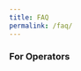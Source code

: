 ```yaml
---
title: FAQ
permalink: /faq/
---
```

### **For Operators**

<table style="table-layout: fixed; font-size: 10pt; font-family: Arial; width: 0px; border-collapse: collapse; border: medium;" border="1" dir="ltr" cellpadding="0" cellspacing="0" xmlns="http://www.w3.org/1999/xhtml"><colgroup><col width="100"><col width="200"><col width="300"></colgroup><tbody><tr style="height: 21px;"><td style="border: 1px solid rgb(0, 0, 0); overflow: hidden; padding: 2px 3px; vertical-align: middle; font-weight: bold; white-space: normal; overflow-wrap: break-word; text-align: center;" data-sheets-value="{&quot;1&quot;:2,&quot;2&quot;:&quot;Category&quot;}">Category</td><td style="border-width: 1px; border-style: solid; border-color: rgb(0, 0, 0) rgb(0, 0, 0) rgb(0, 0, 0) rgb(204, 204, 204); border-image: none; overflow: hidden; padding: 2px 3px; vertical-align: middle; font-weight: bold; white-space: normal; overflow-wrap: break-word;" data-sheets-value="{&quot;1&quot;:2,&quot;2&quot;:&quot;Question&quot;}">Question</td><td style="border-width: 1px; border-style: solid; border-color: rgb(0, 0, 0) rgb(0, 0, 0) rgb(0, 0, 0) rgb(204, 204, 204); border-image: none; overflow: hidden; padding: 2px 3px; vertical-align: middle; font-weight: bold; white-space: normal; overflow-wrap: break-word;" data-sheets-value="{&quot;1&quot;:2,&quot;2&quot;:&quot;Answer&quot;}">Answer</td></tr><tr style="height: 21px;"><td style="border-width: 1px; border-style: solid; border-color: rgb(204, 204, 204) rgb(0, 0, 0) rgb(0, 0, 0); border-image: none; overflow: hidden; padding: 2px 3px; vertical-align: middle; font-weight: bold; white-space: normal; overflow-wrap: break-word; text-align: center;" data-sheets-value="{&quot;1&quot;:2,&quot;2&quot;:&quot;Overview&quot;}">Overview</td><td style="border-width: 1px; border-style: solid; border-color: rgb(204, 204, 204) rgb(0, 0, 0) rgb(0, 0, 0) rgb(204, 204, 204); border-image: none; overflow: hidden; padding: 2px 3px; vertical-align: middle; white-space: normal; overflow-wrap: break-word;" data-sheets-value="{&quot;1&quot;:2,&quot;2&quot;:&quot;What is OneSchoolBus (OSB)?&quot;}">What is OneSchoolBus (OSB)?</td><td style="border-width: 1px; border-style: solid; border-color: rgb(204, 204, 204) rgb(0, 0, 0) rgb(0, 0, 0) rgb(204, 204, 204); border-image: none; overflow: hidden; padding: 2px 3px; vertical-align: middle; white-space: normal; overflow-wrap: break-word;" data-sheets-value="{&quot;1&quot;:2,&quot;2&quot;:&quot;OSB is a platform that helps manage school bus operations. It includes a web app for schools, bus operators, and MOE HQ to view and manage data. It also has a web app for drivers to take attendance.&quot;}">OSB is a platform that helps manage school bus operations. It includes a web app for schools, bus operators, and MOE HQ to view and manage data. It also has a web app for drivers to take attendance.</td></tr><tr style="height: 21px;"><td style="border-width: 1px; border-style: solid; border-color: rgb(204, 204, 204) rgb(0, 0, 0) rgb(0, 0, 0); border-image: none; overflow: hidden; padding: 2px 3px; vertical-align: middle; font-weight: bold; white-space: normal; overflow-wrap: break-word; text-align: center;" data-sheets-value="{&quot;1&quot;:2,&quot;2&quot;:&quot;Overview&quot;}">Overview</td><td style="border-width: 1px; border-style: solid; border-color: rgb(204, 204, 204) rgb(0, 0, 0) rgb(0, 0, 0) rgb(204, 204, 204); border-image: none; overflow: hidden; padding: 2px 3px; vertical-align: middle; white-space: normal; overflow-wrap: break-word;" data-sheets-value="{&quot;1&quot;:2,&quot;2&quot;:&quot;Is OSB owned by a private company?&quot;}">Is OSB owned by a private company?</td><td style="border-width: 1px; border-style: solid; border-color: rgb(204, 204, 204) rgb(0, 0, 0) rgb(0, 0, 0) rgb(204, 204, 204); border-image: none; overflow: hidden; padding: 2px 3px; vertical-align: middle; white-space: normal; overflow-wrap: break-word;" data-sheets-value="{&quot;1&quot;:2,&quot;2&quot;:&quot;No, OSB is not a private company app. It is developed by the Ministry of Education (MOE).&quot;}">No, OSB is not a private company app. It is developed by the Ministry of Education (MOE).</td></tr><tr style="height: 21px;"><td style="border-width: 1px; border-style: solid; border-color: rgb(204, 204, 204) rgb(0, 0, 0) rgb(0, 0, 0); border-image: none; overflow: hidden; padding: 2px 3px; vertical-align: middle; font-weight: bold; white-space: normal; overflow-wrap: break-word; text-align: center;" data-sheets-value="{&quot;1&quot;:2,&quot;2&quot;:&quot;Overview&quot;}">Overview</td><td style="border-width: 1px; border-style: solid; border-color: rgb(204, 204, 204) rgb(0, 0, 0) rgb(0, 0, 0) rgb(204, 204, 204); border-image: none; overflow: hidden; padding: 2px 3px; vertical-align: middle; white-space: normal; overflow-wrap: break-word;" data-sheets-value="{&quot;1&quot;:2,&quot;2&quot;:&quot;How is OSB different from private company fleet management systems?&quot;}">How is OSB different from private company fleet management systems?</td><td style="border-width: 1px; border-style: solid; border-color: rgb(204, 204, 204) rgb(0, 0, 0) rgb(0, 0, 0) rgb(204, 204, 204); border-image: none; overflow: hidden; padding: 2px 3px; vertical-align: middle; white-space: normal; overflow-wrap: break-word;" data-sheets-value="{&quot;1&quot;:2,&quot;2&quot;:&quot;OSB is designed specifically for MOE school bus operations, and is not like commercial fleet management systems.&quot;}">OSB is designed specifically for MOE school bus operations, and is not like commercial fleet management systems.</td></tr><tr style="height: 21px;"><td style="border-width: 1px; border-style: solid; border-color: rgb(204, 204, 204) rgb(0, 0, 0) rgb(0, 0, 0); border-image: none; overflow: hidden; padding: 2px 3px; vertical-align: middle; font-weight: bold; white-space: normal; overflow-wrap: break-word; text-align: center;" data-sheets-value="{&quot;1&quot;:2,&quot;2&quot;:&quot;Overview&quot;}">Overview</td><td style="border-width: 1px; border-style: solid; border-color: rgb(204, 204, 204) rgb(0, 0, 0) rgb(0, 0, 0) rgb(204, 204, 204); border-image: none; overflow: hidden; padding: 2px 3px; vertical-align: middle; white-space: normal; overflow-wrap: break-word;" data-sheets-value="{&quot;1&quot;:2,&quot;2&quot;:&quot;Do I need to use OSB?&quot;}">Do I need to use OSB?</td><td style="border-width: 1px; border-style: solid; border-color: rgb(204, 204, 204) rgb(0, 0, 0) rgb(0, 0, 0) rgb(204, 204, 204); border-image: none; overflow: hidden; padding: 2px 3px; vertical-align: middle; white-space: normal; overflow-wrap: break-word;" data-sheets-value="{&quot;1&quot;:2,&quot;2&quot;:&quot;Yes, you need to use OSB for the mandatory annual data submission. Other features are optional, like attendance taking, depending on school requirements.&quot;}">Yes, you need to use OSB for the mandatory annual data submission. Other features are optional, like attendance taking, depending on school requirements.</td></tr><tr style="height: 21px;"><td style="border-width: 1px; border-style: solid; border-color: rgb(204, 204, 204) rgb(0, 0, 0) rgb(0, 0, 0); border-image: none; overflow: hidden; padding: 2px 3px; vertical-align: middle; font-weight: bold; white-space: normal; overflow-wrap: break-word; text-align: center;" data-sheets-value="{&quot;1&quot;:2,&quot;2&quot;:&quot;Overview&quot;}">Overview</td><td style="border-width: 1px; border-style: solid; border-color: rgb(204, 204, 204) rgb(0, 0, 0) rgb(0, 0, 0) rgb(204, 204, 204); border-image: none; overflow: hidden; padding: 2px 3px; vertical-align: middle; white-space: normal; overflow-wrap: break-word;" data-sheets-value="{&quot;1&quot;:2,&quot;2&quot;:&quot;Why do I have to use OSB?&quot;}">Why do I have to use OSB?</td><td style="border-width: 1px; border-style: solid; border-color: rgb(204, 204, 204) rgb(0, 0, 0) rgb(0, 0, 0) rgb(204, 204, 204); border-image: none; overflow: hidden; padding: 2px 3px; vertical-align: middle; white-space: normal; overflow-wrap: break-word;" data-sheets-value="{&quot;1&quot;:2,&quot;2&quot;:&quot;OSB allows bus operators to easily share information, while providing MOE HQ and school admin managers with access to the most up-to-date data. It helps to streamline communication and ensures everyone has the information they need.&quot;}">OSB allows bus operators to easily share information, while providing MOE HQ and school admin managers with access to the most up-to-date data. It helps to streamline communication and ensures everyone has the information they need.</td></tr><tr style="height: 21px;"><td style="border-width: 1px; border-style: solid; border-color: rgb(204, 204, 204) rgb(0, 0, 0) rgb(0, 0, 0); border-image: none; overflow: hidden; padding: 2px 3px; vertical-align: middle; font-weight: bold; white-space: normal; overflow-wrap: break-word; text-align: center;" data-sheets-value="{&quot;1&quot;:2,&quot;2&quot;:&quot;Overview&quot;}">Overview</td><td style="border-width: 1px; border-style: solid; border-color: rgb(204, 204, 204) rgb(0, 0, 0) rgb(0, 0, 0) rgb(204, 204, 204); border-image: none; overflow: hidden; padding: 2px 3px; vertical-align: middle; white-space: normal; overflow-wrap: break-word;" data-sheets-value="{&quot;1&quot;:2,&quot;2&quot;:&quot;When should I use OSB?&quot;}">When should I use OSB?</td><td style="border-width: 1px; border-style: solid; border-color: rgb(204, 204, 204) rgb(0, 0, 0) rgb(0, 0, 0) rgb(204, 204, 204); border-image: none; overflow: hidden; padding: 2px 3px; vertical-align: middle; white-space: normal; overflow-wrap: break-word;" data-sheets-value="{&quot;1&quot;:2,&quot;2&quot;:&quot;You should update your bus routes and student data before or at the start of each year. Additionally, bus drivers can use the driver app in OSB to take attendance of students who take the school bus.&quot;}">You should update your bus routes and student data before or at the start of each year. Additionally, bus drivers can use the driver app in OSB to take attendance of students who take the school bus.</td></tr><tr style="height: 21px;"><td style="border-width: 1px; border-style: solid; border-color: rgb(204, 204, 204) rgb(0, 0, 0) rgb(0, 0, 0); border-image: none; overflow: hidden; padding: 2px 3px; vertical-align: middle; font-weight: bold; white-space: normal; overflow-wrap: break-word; text-align: center;" data-sheets-value="{&quot;1&quot;:2,&quot;2&quot;:&quot;Overview&quot;}">Overview</td><td style="border-width: 1px; border-style: solid; border-color: rgb(204, 204, 204) rgb(0, 0, 0) rgb(0, 0, 0) rgb(204, 204, 204); border-image: none; overflow: hidden; padding: 2px 3px; vertical-align: middle; white-space: normal; overflow-wrap: break-word;" data-sheets-value="{&quot;1&quot;:2,&quot;2&quot;:&quot;Is it mandatory to use the attendance feature in OSB?&quot;}">Is it mandatory to use the attendance feature in OSB?</td><td style="border-width: 1px; border-style: solid; border-color: rgb(204, 204, 204) rgb(0, 0, 0) rgb(0, 0, 0) rgb(204, 204, 204); border-image: none; overflow: hidden; padding: 2px 3px; vertical-align: middle; white-space: normal; overflow-wrap: break-word;" data-sheets-value="{&quot;1&quot;:2,&quot;2&quot;:&quot;Please check with the school if they require attendance to be taken using the app.&quot;}">Please check with the school if they require attendance to be taken using the app.</td></tr><tr style="height: 21px;"><td style="border-width: 1px; border-style: solid; border-color: rgb(204, 204, 204) rgb(0, 0, 0) rgb(0, 0, 0); border-image: none; overflow: hidden; padding: 2px 3px; vertical-align: middle; font-weight: bold; white-space: normal; overflow-wrap: break-word; text-align: center;" data-sheets-value="{&quot;1&quot;:2,&quot;2&quot;:&quot;Overview&quot;}">Overview</td><td style="border-width: 1px; border-style: solid; border-color: rgb(204, 204, 204) rgb(0, 0, 0) rgb(0, 0, 0) rgb(204, 204, 204); border-image: none; overflow: hidden; padding: 2px 3px; vertical-align: middle; white-space: normal; overflow-wrap: break-word;" data-sheets-value="{&quot;1&quot;:2,&quot;2&quot;:&quot;What if there are changes to the student information?&quot;}">What if there are changes to the student information?</td><td style="border-width: 1px; border-style: solid; border-color: rgb(204, 204, 204) rgb(0, 0, 0) rgb(0, 0, 0) rgb(204, 204, 204); border-image: none; overflow: hidden; padding: 2px 3px; vertical-align: middle; white-space: normal; overflow-wrap: break-word;" data-sheets-value="{&quot;1&quot;:2,&quot;2&quot;:&quot;Please make the changes on the OSB portal. No further action is required.&quot;}">Please make the changes on the OSB portal. No further action is required.</td></tr><tr style="height: 21px;"><td style="border-width: 1px; border-style: solid; border-color: rgb(204, 204, 204) rgb(0, 0, 0) rgb(0, 0, 0); border-image: none; overflow: hidden; padding: 2px 3px; vertical-align: middle; font-weight: bold; white-space: normal; overflow-wrap: break-word; text-align: center;" data-sheets-value="{&quot;1&quot;:2,&quot;2&quot;:&quot;Overview&quot;}">Overview</td><td style="border-width: 1px; border-style: solid; border-color: rgb(204, 204, 204) rgb(0, 0, 0) rgb(0, 0, 0) rgb(204, 204, 204); border-image: none; overflow: hidden; padding: 2px 3px; vertical-align: middle; white-space: normal; overflow-wrap: break-word;" data-sheets-value="{&quot;1&quot;:2,&quot;2&quot;:&quot;How do I learn how to use OSB?&quot;}">How do I learn how to use OSB?</td><td style="border-width: 1px; border-style: solid; border-color: rgb(204, 204, 204) rgb(0, 0, 0) rgb(0, 0, 0) rgb(204, 204, 204); border-image: none; overflow: hidden; padding: 2px 3px; vertical-align: middle; white-space: normal; overflow-wrap: break-word;" data-sheets-value="{&quot;1&quot;:2,&quot;2&quot;:&quot;Please refer to the step-by-step guides provided at https://go.gov.sg/osb-guide. If you need more assistance, feel free to write to us at schoolbus@estl.edu.sg.&quot;}">Please refer to the step-by-step guides provided at https://go.gov.sg/osb-guide. If you need more assistance, feel free to write to us at schoolbus@estl.edu.sg.</td></tr><tr style="height: 21px;"><td style="border-width: 1px; border-style: solid; border-color: rgb(204, 204, 204) rgb(0, 0, 0) rgb(0, 0, 0); border-image: none; overflow: hidden; padding: 2px 3px; vertical-align: middle; font-weight: bold; white-space: normal; overflow-wrap: break-word; text-align: center;" data-sheets-value="{&quot;1&quot;:2,&quot;2&quot;:&quot;Overview&quot;}">Overview</td><td style="border-width: 1px; border-style: solid; border-color: rgb(204, 204, 204) rgb(0, 0, 0) rgb(0, 0, 0) rgb(204, 204, 204); border-image: none; overflow: hidden; padding: 2px 3px; vertical-align: middle; white-space: normal; overflow-wrap: break-word;" data-sheets-value="{&quot;1&quot;:2,&quot;2&quot;:&quot;What will happen to my current data in OSB next year?&quot;}">What will happen to my current data in OSB next year?</td><td style="border-width: 1px; border-style: solid; border-color: rgb(204, 204, 204) rgb(0, 0, 0) rgb(0, 0, 0) rgb(204, 204, 204); border-image: none; overflow: hidden; padding: 2px 3px; vertical-align: middle; white-space: normal; overflow-wrap: break-word;" data-sheets-value="{&quot;1&quot;:2,&quot;2&quot;:&quot;If you continue to be the operator for the school for the following year, you can choose to copy this year's data to next year, so you don't have to re-enter everything. The student class and information will be updated according to the school system.&quot;}">If you continue to be the operator for the school for the following year, you can choose to copy this year's data to next year, so you don't have to re-enter everything. The student class and information will be updated according to the school system.</td></tr><tr style="height: 21px;"><td style="border-width: 1px; border-style: solid; border-color: rgb(204, 204, 204) rgb(0, 0, 0) rgb(0, 0, 0); border-image: none; overflow: hidden; padding: 2px 3px; vertical-align: middle; font-weight: bold; white-space: normal; overflow-wrap: break-word; text-align: center;" data-sheets-value="{&quot;1&quot;:2,&quot;2&quot;:&quot;Data Security and Access rights&quot;}">Data Security and Access rights</td><td style="border-width: 1px; border-style: solid; border-color: rgb(204, 204, 204) rgb(0, 0, 0) rgb(0, 0, 0) rgb(204, 204, 204); border-image: none; overflow: hidden; padding: 2px 3px; vertical-align: middle; white-space: normal; overflow-wrap: break-word;" data-sheets-value="{&quot;1&quot;:2,&quot;2&quot;:&quot;Is my data safe in OSB?&quot;}">Is my data safe in OSB?</td><td style="border-width: 1px; border-style: solid; border-color: rgb(204, 204, 204) rgb(0, 0, 0) rgb(0, 0, 0) rgb(204, 204, 204); border-image: none; overflow: hidden; padding: 2px 3px; vertical-align: middle; white-space: normal; overflow-wrap: break-word;" data-sheets-value="{&quot;1&quot;:2,&quot;2&quot;:&quot;Yes, the data entered into OSB is securely stored on MOE servers. Only authorised personnel can view the data, and it is not disclosed to the public.&quot;}">Yes, the data entered into OSB is securely stored on MOE servers. Only authorised personnel can view the data, and it is not disclosed to the public.</td></tr><tr style="height: 21px;"><td style="border-width: 1px; border-style: solid; border-color: rgb(204, 204, 204) rgb(0, 0, 0) rgb(0, 0, 0); border-image: none; overflow: hidden; padding: 2px 3px; vertical-align: middle; font-weight: bold; white-space: normal; overflow-wrap: break-word; text-align: center;" data-sheets-value="{&quot;1&quot;:2,&quot;2&quot;:&quot;Data Security and Access rights&quot;}">Data Security and Access rights</td><td style="border-width: 1px; border-style: solid; border-color: rgb(204, 204, 204) rgb(0, 0, 0) rgb(0, 0, 0) rgb(204, 204, 204); border-image: none; overflow: hidden; padding: 2px 3px; vertical-align: middle; white-space: normal; overflow-wrap: break-word;" data-sheets-value="{&quot;1&quot;:2,&quot;2&quot;:&quot;Who can access and view my data in OSB?&quot;}">Who can access and view my data in OSB?</td><td style="border-width: 1px; border-style: solid; border-color: rgb(204, 204, 204) rgb(0, 0, 0) rgb(0, 0, 0) rgb(204, 204, 204); border-image: none; overflow: hidden; padding: 2px 3px; vertical-align: middle; white-space: normal; overflow-wrap: break-word;" data-sheets-value="{&quot;1&quot;:2,&quot;2&quot;:&quot;Only authorised personnel with the coordinator role in the OSB operator portal can access and view the data. This includes MOE HQ, who can see all OSB data input by all bus operators. School Admin managers can only view data specific to their own school.&quot;}">Only authorised personnel with the coordinator role in the OSB operator portal can access and view the data. This includes MOE HQ, who can see all OSB data input by all bus operators. School Admin managers can only view data specific to their own school.</td></tr><tr style="height: 21px;"><td style="border-width: 1px; border-style: solid; border-color: rgb(204, 204, 204) rgb(0, 0, 0) rgb(0, 0, 0); border-image: none; overflow: hidden; padding: 2px 3px; vertical-align: middle; font-weight: bold; white-space: normal; overflow-wrap: break-word; text-align: center;" data-sheets-value="{&quot;1&quot;:2,&quot;2&quot;:&quot;Data Security and Access rights&quot;}">Data Security and Access rights</td><td style="border-width: 1px; border-style: solid; border-color: rgb(204, 204, 204) rgb(0, 0, 0) rgb(0, 0, 0) rgb(204, 204, 204); border-image: none; overflow: hidden; padding: 2px 3px; vertical-align: middle; white-space: normal; overflow-wrap: break-word;" data-sheets-value="{&quot;1&quot;:2,&quot;2&quot;:&quot;What does MOE HQ do with the school bus data collected?&quot;}">What does MOE HQ do with the school bus data collected?</td><td style="border-width: 1px; border-style: solid; border-color: rgb(204, 204, 204) rgb(0, 0, 0) rgb(0, 0, 0) rgb(204, 204, 204); border-image: none; overflow: hidden; padding: 2px 3px; vertical-align: middle; white-space: normal; overflow-wrap: break-word;" data-sheets-value="{&quot;1&quot;:2,&quot;2&quot;:&quot;MOE HQ uses the school bus data collected in OSB for analysis and decision-making to improve the school transportation system and ensure the safety and efficiency of bus operations. As such, it is important for bus operators to key in accurate information in OSB.&quot;}">MOE HQ uses the school bus data collected in OSB for analysis and decision-making to improve the school transportation system and ensure the safety and efficiency of bus operations. As such, it is important for bus operators to key in accurate information in OSB.</td></tr><tr style="height: 21px;"><td style="border-width: 1px; border-style: solid; border-color: rgb(204, 204, 204) rgb(0, 0, 0) rgb(0, 0, 0); border-image: none; overflow: hidden; padding: 2px 3px; vertical-align: middle; font-weight: bold; white-space: normal; overflow-wrap: break-word; text-align: center;" data-sheets-value="{&quot;1&quot;:2,&quot;2&quot;:&quot;Data Submission Exercise&quot;}">Data Submission Exercise</td><td style="border-width: 1px; border-style: solid; border-color: rgb(204, 204, 204) rgb(0, 0, 0) rgb(0, 0, 0) rgb(204, 204, 204); border-image: none; overflow: hidden; padding: 2px 3px; vertical-align: middle; white-space: normal; overflow-wrap: break-word;" data-sheets-value="{&quot;1&quot;:2,&quot;2&quot;:&quot;When does the data submission exercise usually start?&quot;}">When does the data submission exercise usually start?</td><td style="border-width: 1px; border-style: solid; border-color: rgb(204, 204, 204) rgb(0, 0, 0) rgb(0, 0, 0) rgb(204, 204, 204); border-image: none; overflow: hidden; padding: 2px 3px; vertical-align: middle; white-space: normal; overflow-wrap: break-word;" data-sheets-value="{&quot;1&quot;:2,&quot;2&quot;:&quot;The data submission exercise typically starts at the beginning of the year. The school AM will advise you on the specific dates and deadlines.&quot;}">The data submission exercise typically starts at the beginning of the year. The school AM will advise you on the specific dates and deadlines.</td></tr><tr style="height: 21px;"><td style="border-width: 1px; border-style: solid; border-color: rgb(204, 204, 204) rgb(0, 0, 0) rgb(0, 0, 0); border-image: none; overflow: hidden; padding: 2px 3px; vertical-align: middle; font-weight: bold; white-space: normal; overflow-wrap: break-word; text-align: center;" data-sheets-value="{&quot;1&quot;:2,&quot;2&quot;:&quot;Data Submission Exercise&quot;}">Data Submission Exercise</td><td style="border-width: 1px; border-style: solid; border-color: rgb(204, 204, 204) rgb(0, 0, 0) rgb(0, 0, 0) rgb(204, 204, 204); border-image: none; overflow: hidden; padding: 2px 3px; vertical-align: middle; white-space: normal; overflow-wrap: break-word;" data-sheets-value="{&quot;1&quot;:2,&quot;2&quot;:&quot;Can I choose not to participate in the OSB data submission exercise?&quot;}">Can I choose not to participate in the OSB data submission exercise?</td><td style="border-width: 1px; border-style: solid; border-color: rgb(204, 204, 204) rgb(0, 0, 0) rgb(0, 0, 0) rgb(204, 204, 204); border-image: none; overflow: hidden; padding: 2px 3px; vertical-align: middle; white-space: normal; overflow-wrap: break-word;" data-sheets-value="{&quot;1&quot;:2,&quot;2&quot;:&quot;The submission of data to MOE HQ using OSB is mandatory.&quot;}">The submission of data to MOE HQ using OSB is mandatory.</td></tr><tr style="height: 21px;"><td style="border-width: 1px; border-style: solid; border-color: rgb(204, 204, 204) rgb(0, 0, 0) rgb(0, 0, 0); border-image: none; overflow: hidden; padding: 2px 3px; vertical-align: middle; font-weight: bold; white-space: normal; overflow-wrap: break-word; text-align: center;" data-sheets-value="{&quot;1&quot;:2,&quot;2&quot;:&quot;Data Submission Exercise&quot;}">Data Submission Exercise</td><td style="border-width: 1px; border-style: solid; border-color: rgb(204, 204, 204) rgb(0, 0, 0) rgb(0, 0, 0) rgb(204, 204, 204); border-image: none; overflow: hidden; padding: 2px 3px; vertical-align: middle; white-space: normal; overflow-wrap: break-word;" data-sheets-value="{&quot;1&quot;:2,&quot;2&quot;:&quot;Why is there a need to submit more data than before?&quot;}">Why is there a need to submit more data than before?</td><td style="border-width: 1px; border-style: solid; border-color: rgb(204, 204, 204) rgb(0, 0, 0) rgb(0, 0, 0) rgb(204, 204, 204); border-image: none; overflow: hidden; padding: 2px 3px; vertical-align: middle; white-space: normal; overflow-wrap: break-word;" data-sheets-value="{&quot;1&quot;:2,&quot;2&quot;:&quot;The additional information provided will aid MOE HQ and schools in formulating policies and making decisions.&quot;}">The additional information provided will aid MOE HQ and schools in formulating policies and making decisions.</td></tr><tr style="height: 21px;"><td style="border-width: 1px; border-style: solid; border-color: rgb(204, 204, 204) rgb(0, 0, 0) rgb(0, 0, 0); border-image: none; overflow: hidden; padding: 2px 3px; vertical-align: middle; font-weight: bold; white-space: normal; overflow-wrap: break-word; text-align: center;" data-sheets-value="{&quot;1&quot;:2,&quot;2&quot;:&quot;Data Submission Exercise&quot;}">Data Submission Exercise</td><td style="border-width: 1px; border-style: solid; border-color: rgb(204, 204, 204) rgb(0, 0, 0) rgb(0, 0, 0) rgb(204, 204, 204); border-image: none; overflow: hidden; padding: 2px 3px; vertical-align: middle; white-space: normal; overflow-wrap: break-word;" data-sheets-value="{&quot;1&quot;:2,&quot;2&quot;:&quot;Will the school AM be able to key in the data and submit for me?&quot;}">Will the school AM be able to key in the data and submit for me?</td><td style="border-width: 1px; border-style: solid; border-color: rgb(204, 204, 204) rgb(0, 0, 0) rgb(0, 0, 0) rgb(204, 204, 204); border-image: none; overflow: hidden; padding: 2px 3px; vertical-align: middle; white-space: normal; overflow-wrap: break-word;" data-sheets-value="{&quot;1&quot;:2,&quot;2&quot;:&quot;No, the school AM will not be able to edit data on your bus operator portal on your behalf as the AM does not have access to the OSB bus operator admin portal.&quot;}">No, the school AM will not be able to edit data on your bus operator portal on your behalf as the AM does not have access to the OSB bus operator admin portal.</td></tr><tr style="height: 21px;"><td style="border-width: 1px; border-style: solid; border-color: rgb(204, 204, 204) rgb(0, 0, 0) rgb(0, 0, 0); border-image: none; overflow: hidden; padding: 2px 3px; vertical-align: middle; font-weight: bold; white-space: normal; overflow-wrap: break-word; text-align: center;" data-sheets-value="{&quot;1&quot;:2,&quot;2&quot;:&quot;Data Submission Exercise&quot;}">Data Submission Exercise</td><td style="border-width: 1px; border-style: solid; border-color: rgb(204, 204, 204) rgb(0, 0, 0) rgb(0, 0, 0) rgb(204, 204, 204); border-image: none; overflow: hidden; padding: 2px 3px; vertical-align: middle; white-space: normal; overflow-wrap: break-word;" data-sheets-value="{&quot;1&quot;:2,&quot;2&quot;:&quot;I need more support for the data submission exercise, who can I reach out to?&quot;}">I need more support for the data submission exercise, who can I reach out to?</td><td style="border-width: 1px; border-style: solid; border-color: rgb(204, 204, 204) rgb(0, 0, 0) rgb(0, 0, 0) rgb(204, 204, 204); border-image: none; overflow: hidden; padding: 2px 3px; vertical-align: middle; white-space: normal; overflow-wrap: break-word;" data-sheets-value="{&quot;1&quot;:2,&quot;2&quot;:&quot;Please refer to the step-by-step guides provided at https://go.gov.sg/osb-guide. If you need more assistance, feel free to write to us at schoolbus@estl.edu.sg.&quot;}">Please refer to the step-by-step guides provided at https://go.gov.sg/osb-guide. If you need more assistance, feel free to write to us at schoolbus@estl.edu.sg.</td></tr><tr style="height: 21px;"><td style="border-width: 1px; border-style: solid; border-color: rgb(204, 204, 204) rgb(0, 0, 0) rgb(0, 0, 0); border-image: none; overflow: hidden; padding: 2px 3px; vertical-align: middle; font-weight: bold; white-space: normal; overflow-wrap: break-word; text-align: center;" data-sheets-value="{&quot;1&quot;:2,&quot;2&quot;:&quot;Data Submission Exercise&quot;}">Data Submission Exercise</td><td style="border-width: 1px; border-style: solid; border-color: rgb(204, 204, 204) rgb(0, 0, 0) rgb(0, 0, 0) rgb(204, 204, 204); border-image: none; overflow: hidden; padding: 2px 3px; vertical-align: middle; white-space: normal; overflow-wrap: break-word;" data-sheets-value="{&quot;1&quot;:2,&quot;2&quot;:&quot;After the data has been submitted to school and HQ, is there anything else I need to do in OSB?&quot;}">After the data has been submitted to school and HQ, is there anything else I need to do in OSB?</td><td style="border-width: 1px; border-style: solid; border-color: rgb(204, 204, 204) rgb(0, 0, 0) rgb(0, 0, 0) rgb(204, 204, 204); border-image: none; overflow: hidden; padding: 2px 3px; vertical-align: middle; white-space: normal; overflow-wrap: break-word;" data-sheets-value="{&quot;1&quot;:2,&quot;2&quot;:&quot;After the data has been submitted to school and HQ, you can continue to use OSB to manage your school bus operations and access the latest information on your routes and students.&quot;}">After the data has been submitted to school and HQ, you can continue to use OSB to manage your school bus operations and access the latest information on your routes and students.</td></tr><tr style="height: 21px;"><td style="border-width: 1px; border-style: solid; border-color: rgb(204, 204, 204) rgb(0, 0, 0) rgb(0, 0, 0); border-image: none; overflow: hidden; padding: 2px 3px; vertical-align: middle; font-weight: bold; white-space: normal; overflow-wrap: break-word; text-align: center;" data-sheets-value="{&quot;1&quot;:2,&quot;2&quot;:&quot;Offboarding&quot;}">Offboarding</td><td style="border-width: 1px; border-style: solid; border-color: rgb(204, 204, 204) rgb(0, 0, 0) rgb(0, 0, 0) rgb(204, 204, 204); border-image: none; overflow: hidden; padding: 2px 3px; vertical-align: middle; white-space: normal; overflow-wrap: break-word;" data-sheets-value="{&quot;1&quot;:2,&quot;2&quot;:&quot;I decided not to continue my contract with my school. Will I still be able to access OSB after my last day?&quot;}">I decided not to continue my contract with my school. Will I still be able to access OSB after my last day?</td><td style="border-width: 1px; border-style: solid; border-color: rgb(204, 204, 204) rgb(0, 0, 0) rgb(0, 0, 0) rgb(204, 204, 204); border-image: none; overflow: hidden; padding: 2px 3px; vertical-align: middle; white-space: normal; overflow-wrap: break-word;" data-sheets-value="{&quot;1&quot;:2,&quot;2&quot;:&quot;Two weeks before the last day of your contract, you will receive an offboarding email from OSB. During this period, you can access OSB to make any necessary data amendments. However, after the last day of your contract, you will no longer have access to OSB.&quot;}">Two weeks before the last day of your contract, you will receive an offboarding email from OSB. During this period, you can access OSB to make any necessary data amendments. However, after the last day of your contract, you will no longer have access to OSB.</td></tr><tr style="height: 21px;"><td style="border-width: 1px; border-style: solid; border-color: rgb(204, 204, 204) rgb(0, 0, 0) rgb(0, 0, 0); border-image: none; overflow: hidden; padding: 2px 3px; vertical-align: middle; font-weight: bold; white-space: normal; overflow-wrap: break-word; text-align: center;" data-sheets-value="{&quot;1&quot;:2,&quot;2&quot;:&quot;Offboarding&quot;}">Offboarding</td><td style="border-width: 1px; border-style: solid; border-color: rgb(204, 204, 204) rgb(0, 0, 0) rgb(0, 0, 0) rgb(204, 204, 204); border-image: none; overflow: hidden; padding: 2px 3px; vertical-align: middle; white-space: normal; overflow-wrap: break-word;" data-sheets-value="{&quot;1&quot;:2,&quot;2&quot;:&quot;What will happen to my data in OSB after I am offboarded?&quot;}">What will happen to my data in OSB after I am offboarded?</td><td style="border-width: 1px; border-style: solid; border-color: rgb(204, 204, 204) rgb(0, 0, 0) rgb(0, 0, 0) rgb(204, 204, 204); border-image: none; overflow: hidden; padding: 2px 3px; vertical-align: middle; white-space: normal; overflow-wrap: break-word;" data-sheets-value="{&quot;1&quot;:2,&quot;2&quot;:&quot;On the last day of your contract, you will receive an email with an Excel sheet containing all the data you have input into OSB. Once offboarded, you will no longer have access to OSB.&quot;}">On the last day of your contract, you will receive an email with an Excel sheet containing all the data you have input into OSB. Once offboarded, you will no longer have access to OSB.</td></tr></tbody></table>